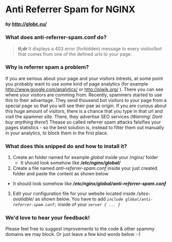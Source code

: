 # Anti Referrer Spam for NGINX
##### by http://globe.eu/

### What does anti-referrer-spam.conf do?
> **tl;dr** It displays a 403 error (forbidden) message to every visitor/bot that comes from one of the defined urls to your page.

### Why is **referrer spam** a problem?
If you are serious about your page and your visitors intrests, at some point you probably want to use some kind of page analytics (for example http://www.google.com/analytics/ or http://piwik.org/ ). There you can see where your visitors are comming from. Recently, spammers started to use this to their advantage. They send thousend bot visitors to your page from a special page so that you will see their pae as origin. If you are curious about this huge amount of visitors, there is a chance that you type in that url and visit the spammer site. There, they advertise SEO services (*Warning: Dont buy anything there!*)
Thease so called referrer spam attacks falsifies your pages statistics - so the best solution is, instead to filter them out manually in your analytics, to block them in the first place.

### What does this snipped do and how to install it?
1. Create an folder named for example *global* inside your /nginx/ folder
   * It should look somehow like ***/etc/nginx/global/***
2. Create a file named *anti-referrer-spam.conf* inside your just created folder and paste the content as shown below
* It should look somehow like ***/etc/nginx/global/anti-referrer-spam.conf***
3. Edit your configuration file for your website located inside */sites-available/* as shown below. You have to add *`include global/anti-referrer-spam.conf;`* inside of your *`server { ... }`*

### We'd love to hear your feedback!
Please feel free to suggest improvements to the code & other spammy domains we may block. Or just leave a few kind words below :-)

